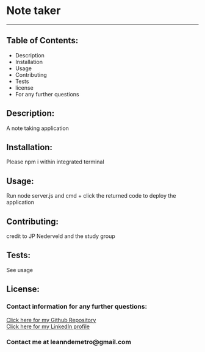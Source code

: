 <!DOCTYPE html>
<html lang= "en">
<head>
<meta charset="UTF-8" />
<meta name="viewport" content="width=device-width, initial-scale=1.0">
<h1>Note taker</h1>
<hr>
</head>
<body>

<h2>Table of Contents:</h2>
    
<ul>
<li>Description</li>
<li>Installation</li>
<li>Usage</li>
<li>Contributing</li>
<li>Tests</li>
<li>license</li>
<li>For any further questions</li>
</ul>   

<h2>Description:</h2>
<p>A note taking application</p>

<h2>Installation:</h2>
<p>Please npm i within integrated terminal</p>

<h2>Usage:</h2>
<p>Run node server.js and cmd + click the returned code to deploy the application</p>

<h2>Contributing:</h2>
<p>credit to JP Nederveld and the study group</p>
    
<h2>Tests:</h2>
<p>See usage</p>

<h2>License:</h2>
<p></p>

<h3>Contact information for any further questions:</h3>
     
<a href="https://github.com/leanndemetro/noteTaker"> Click here for my Github Repository </a>
<br>
<a href="https://www.linkedin.com/in/alyssa-de-metro-59abba1b0/"> Click here for my LinkedIn profile </a>

<h3>Contact me at leanndemetro@gmail.com</h3>
</body> 
</html>
